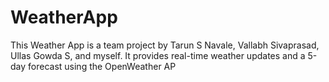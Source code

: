 # WeatherApp
This Weather App is a team project by Tarun S Navale, Vallabh Sivaprasad, Ullas Gowda S, and myself. It provides real-time weather updates and a 5-day forecast using the OpenWeather AP
